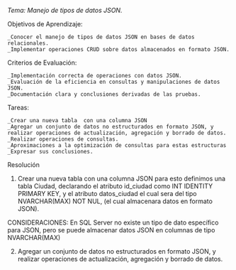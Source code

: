 *Tema: Manejo de tipos de datos JSON.*

Objetivos de Aprendizaje:

	_Conocer el manejo de tipos de datos JSON en bases de datos relacionales.
	_Implementar operaciones CRUD sobre datos almacenados en formato JSON.

Criterios de Evaluación:

	_Implementación correcta de operaciones con datos JSON.
	_Evaluación de la eficiencia en consultas y manipulaciones de datos JSON.
	_Documentación clara y conclusiones derivadas de las pruebas.

Tareas: 

	_Crear una nueva tabla  con una columna JSON
	_Agregar un conjunto de datos no estructurados en formato JSON, y realizar operaciones de actualización, agregación y borrado de datos.
	_Realizar operaciones de consultas.
	_Aproximaciones a la optimización de consultas para estas estructuras
	_Expresar sus conclusiones.

Resolución
1) Crear una nueva tabla  con una columna JSON
   para esto definimos una tabla Ciudad, declarando el atributo id_ciudad como INT IDENTITY PRIMARY KEY, y el atributo datos_ciudad el cual sera del tipo NVARCHAR(MAX) NOT NUL, (el cual almacenara datos en formato JSON).

CONSIDERACIONES:
En SQL Server no existe un tipo de dato específico para JSON, pero se puede almacenar datos JSON en columnas de tipo NVARCHAR(MAX)

2) Agregar un conjunto de datos no estructurados en formato JSON, y realizar operaciones de actualización, agregación y borrado de datos.   
